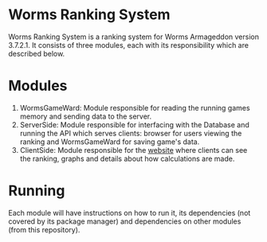 # Worms Ranking System
Worms Ranking System is a ranking system for Worms Armageddon version 3.7.2.1. It consists of three modules, each with its responsibility which are described below.

# Modules
1. WormsGameWard: Module responsible for reading the running games memory and sending data to the server.
2. ServerSide: Module responsible for interfacing with the Database and running the API which serves clients: browser for users viewing the ranking and WormsGameWard for saving game's data.
3. ClientSide: Module responsible for the [website](http://leonardogaldino.com/worms) where clients can see the ranking, graphs and details about how calculations are made.

# Running
Each module will have instructions on how to run it, its dependencies (not covered by its package manager) and dependencies on other modules (from this repository).
